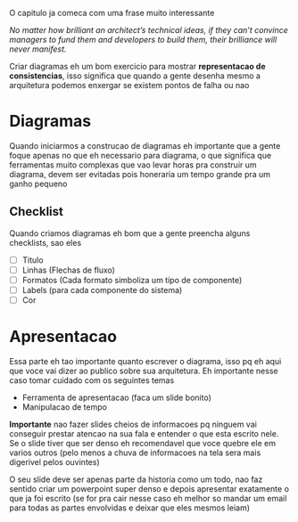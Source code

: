 O capitulo ja comeca com uma frase muito interessante

_No matter how brilliant an architect’s technical ideas, if they can’t convince managers to fund them and developers to build them, their brilliance will never manifest._

Criar diagramas eh um bom exercicio para mostrar **representacao de consistencias**, isso significa que quando a gente desenha mesmo a arquitetura podemos enxergar se existem pontos de falha ou nao

# Diagramas
Quando iniciarmos a construcao de diagramas eh importante que a gente foque apenas no que eh necessario para diagrama, o que significa que ferramentas muito complexas que vao levar horas pra construir um diagrama, devem ser evitadas pois honeraria um tempo grande pra um ganho pequeno

## Checklist
Quando criamos diagramas eh bom que a gente preencha alguns checklists, sao eles

- [ ] Titulo
- [ ] Linhas (Flechas de fluxo)
- [ ] Formatos (Cada formato simboliza um tipo de componente)
- [ ] Labels (para cada componente do sistema)
- [ ] Cor

# Apresentacao
Essa parte eh tao importante quanto escrever o diagrama, isso pq eh aqui que voce vai dizer ao publico sobre sua arquitetura. Eh importante nesse caso tomar cuidado com os seguintes temas

- Ferramenta de apresentacao (faca um slide bonito)
- Manipulacao de tempo

**Importante** nao fazer slides cheios de informacoes pq ninguem vai conseguir prestar atencao na sua fala e entender o que esta escrito nele. Se o slide tiver que ser denso eh recomendavel que voce quebre ele em varios outros (pelo menos a chuva de informacoes na tela sera mais digerivel pelos ouvintes)

O seu slide deve ser apenas parte da historia como um todo, nao faz sentido criar um powerpoint super denso e depois apresentar exatamente o que ja foi escrito (se for pra cair nesse caso eh melhor so mandar um email para todas as partes envolvidas e deixar que eles mesmos leiam)